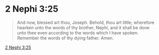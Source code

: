 # 2 Nephi 3:25

> And now, blessed art thou, Joseph. Behold, thou art little; wherefore hearken unto the words of thy brother, Nephi, and it shall be done unto thee even according to the words which I have spoken. Remember the words of thy dying father. Amen.

[2 Nephi 3:25](https://www.churchofjesuschrist.org/study/scriptures/bofm/2-ne/3?lang=eng&id=p25#p25)



